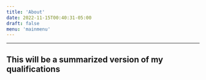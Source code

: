 ```yaml
---
title: 'About'
date: 2022-11-15T00:40:31-05:00
draft: false
menu: 'mainmenu'
---
```


---

<h2>This will be a summarized version of my qualifications</h2>

